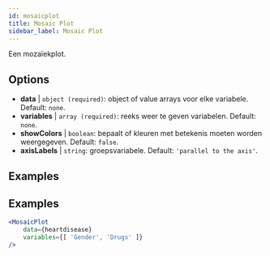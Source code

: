 ```yaml
---
id: mosaicplot
title: Mosaic Plot
sidebar_label: Mosaic Plot
---
```


Een mozaïekplot.

## Options

* __data__ | `object (required)`: object of value arrays voor elke variabele. Default: `none`.
* __variables__ | `array (required)`: reeks weer te geven variabelen. Default: `none`.
* __showColors__ | `boolean`: bepaalt of kleuren met betekenis moeten worden weergegeven. Default: `false`.
* __axisLabels__ | `string`: groepsvariabele. Default: `'parallel to the axis'`.


## Examples

## Examples

```jsx live
<MosaicPlot
    data={heartdisease} 
    variables={[ 'Gender', 'Drugs' ]}
/>
```
